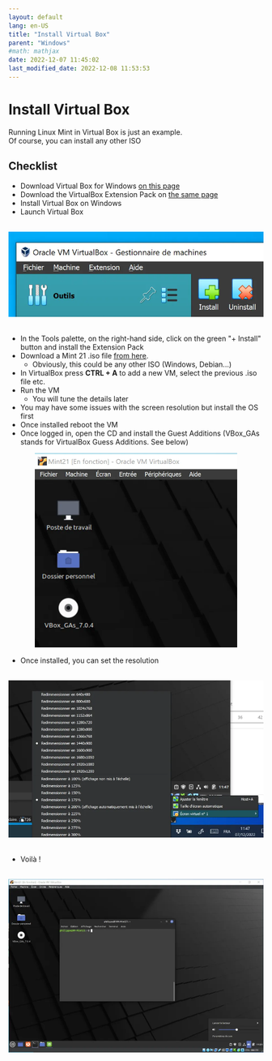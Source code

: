 ```yaml
---
layout: default
lang: en-US
title: "Install Virtual Box"
parent: "Windows"
#math: mathjax
date: 2022-12-07 11:45:02
last_modified_date: 2022-12-08 11:53:53
---
```


# Install Virtual Box

Running Linux Mint in Virtual Box is just an example.  
Of course, you can install any other ISO

## Checklist
* Download Virtual Box for Windows [on this page](https://www.virtualbox.org/wiki/Downloads)
* Download the VirtualBox Extension Pack on [the same page](https://www.virtualbox.org/wiki/Downloads)
* Install Virtual Box on Windows
* Launch Virtual Box

<div align="center">
&nbsp;
<img src="./assets/image-4.webp" alt="" width="600" loading="lazy"/>
&nbsp;
</div>


* In the Tools palette, on the right-hand side, click on the green "+ Install" button and install the Extension Pack
* Download a Mint 21 .iso file [from here](https://www.linuxmint.com/download.php).
    * Obviously, this could be any other ISO (Windows, Debian...)
* In VirtualBox press **CTRL + A** to add a new VM, select the previous .iso file etc.
* Run the VM
    * You will tune the details later
* You may have some issues with the screen resolution but install the OS first
* Once installed reboot the VM
* Once logged in, open the CD and install the Guest Additions (VBox_GAs stands for VirtualBox Guess Additions. See below)

<div align="center">
&nbsp;
<img src="./assets/InstallCD.webp" alt="" width="400" loading="lazy"/>
&nbsp;
</div>

* Once installed, you can set the resolution

<div align="center">
&nbsp;
<img src="./assets/SetResolution.webp" alt="" width="600" loading="lazy"/>
&nbsp;
</div>

* Voilà !

<div align="center">
&nbsp;
<img src="./assets/Mint21.webp" alt="" width="900" loading="lazy"/>
&nbsp;
</div>